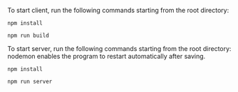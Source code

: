To start client, run the following commands starting from the root directory:

`npm install`

`npm run build`


To start server, run the following commands starting from the root directory:
nodemon enables the program to restart automatically after saving.

`npm install`

`npm run server` 
